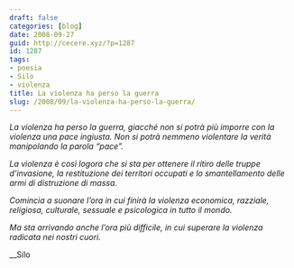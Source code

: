 ```yaml
---
draft: false
categories: [blog]
date: 2008-09-27
guid: http://cecere.xyz/?p=1287
id: 1287
tags:
- poesia
- Silo
- violenza
title: La violenza ha perso la guerra
slug: /2008/09/la-violenza-ha-perso-la-guerra/
---
```


_La violenza ha perso la guerra, giacché non si potrà più imporre con la violenza una pace ingiusta. Non si potrà nemmeno violentare la verità manipolando la parola “pace”._

_La violenza è così logora che si sta per ottenere il ritiro delle truppe d’invasione, la restituzione dei territori occupati e lo smantellamento delle armi di distruzione di massa._

_Comincia a suonare l’ora in cui finirà la violenza economica, razziale, religiosa, culturale, sessuale e psicologica in tutto il mondo._

_Ma sta arrivando anche l’ora più difficile, in cui superare la violenza radicata nei nostri cuori._

__Silo